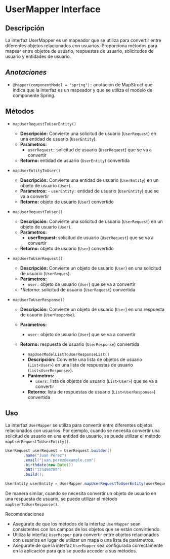 # UserMapper Interface

## Descripción
La interfaz UserMapper es un mapeador que se utiliza para convertir entre diferentes objetos relacionados con usuarios. Proporciona métodos para mapear entre objetos de usuario, respuestas de usuario, solicitudes de usuario y entidades de usuario.

## ***Anotaciones***

- `@Mapper(componentModel = "spring"):` anotación de MapStruct que indica que la interfaz es un mapeador y que se utiliza el modelo de componente Spring.

## Métodos

- `mapUserRequestToUserEntity()`
  - **Descripción:** Convierte una solicitud de usuario (`UserRequest`) en una entidad de usuario (`UserEntity`).
  - **Parámetros:**
     - `userRequest:` solicitud de usuario (`UserRequest`) que se va a convertir
  - **Retorno:** entidad de usuario (`UserEntity`) convertida

- `mapUserEntityToUser()`
  - **Descripción:** Convierte una entidad de usuario (`UserEntity`) en un objeto de usuario (`User`).
  - **Parámetros:**
        - `userEntity:` entidad de usuario (`UserEntity`) que se va a convertir
  - **Retorno:** objeto de usuario (`User`) convertido

- `mapUserRequestToUser()`
  - **Descripción:** Convierte una solicitud de usuario (`UserRequest`) en un objeto de usuario (`User`).
  - **Parámetros:**
    - **userRequest:** solicitud de usuario (`UserRequest`) que se va a convertir
  - **Retorno:** objeto de usuario (`User`) convertido

- `mapUserToUserRequest()`
  - **Descripción:** Convierte un objeto de usuario (`User`) en una solicitud de usuario (`UserReques`).
  - **Parámetros:**
    - `user:` objeto de usuario (`User`) que se va a convertir
  - **Retorno:* solicitud de usuario (`UserRequest`) convertida

- `mapUserToUserResponse()`
  - **Descripción:** Convierte un objeto de usuario (`User`) en una respuesta de usuario (`UserResponse`).
  - **Parámetros:**
    - `user:` objeto de usuario (`User`) que se va a convertir
  - **Retorno:** respuesta de usuario (`UserResponse`) convertida

    - `mapUserModelListToUserResponseList()`
    - **Descripción:** Convierte una lista de objetos de usuario (`List<User>`) en una lista de respuestas de usuario (`List<UserResponse>`).
    - **Parámetros:**
      - `users:` lista de objetos de usuario (`List<User>`) que se va a convertir
    - **Retorno:** lista de respuestas de usuario (`List<UserResponse>`) convertida

## Uso

La interfaz `UserMapper` se utiliza para convertir entre diferentes objetos relacionados con usuarios. Por ejemplo, cuando se necesita convertir una solicitud de usuario en una entidad de usuario, se puede utilizar el método `mapUserRequestToUserEntity()`.

```java
UserRequest userRequest = UserRequest.builder()
        .name("Juan Pérez")
        .email("juan.perez@example.com")
        .birthdate(new Date())
        .DNI("123456789")
        .build();

UserEntity userEntity = UserMapper.mapUserRequestToUserEntity(userRequest);
```
De manera similar, cuando se necesita convertir un objeto de usuario en una respuesta de usuario, se puede utilizar el método `mapUserToUserResponse()`.

Recomendaciones

* Asegúrate de que los métodos de la interfaz `UserMapper` sean consistentes con los campos de los objetos que se están convirtiendo.
* Utiliza la interfaz `UserMapper` para convertir entre objetos relacionados con usuarios en lugar de utilizar un mapa o una lista de parámetros.
* Asegúrate de que la interfaz `UserMapper` sea configurada correctamente en la aplicación para que se pueda acceder a sus métodos.